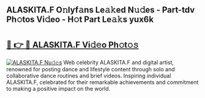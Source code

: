 ## ALASKITA.F O𝚗lyf𝚊ns Le𝚊𝚔ed N𝚞𝚍es - Part-tdv Ph𝚘tos Vi𝚍eo - H𝚘t Part Le𝚊𝚔s yux6k

# <h2><a href="http://hf3bz7o.feru.top/?c=ALASKITA.F">🔗 👉 🔴 ALASKITA.F Vi𝚍𝚎o Ph𝚘t𝚘𝚜</a></h2>

[![ALASKITA.F Nu𝚍𝚎s](https://i.imgur.com/0TWrTi3.gif)](http://hf3bz7o.feru.top/?c=ALASKITA.F)
Web celebrity ALASKITA.F and digital artist, renowned for posting dance and lifestyle content through solo and collaborative dance routines and brief videos. Inspiring individual ALASKITA.F, celebrated for their remarkable achievements and commitment to making a positive impact on the world. 
